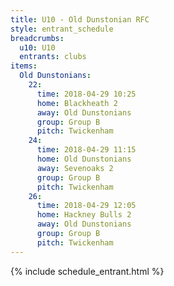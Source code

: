 ```yaml
---
title: U10 - Old Dunstonian RFC
style: entrant_schedule
breadcrumbs:
  u10: U10
  entrants: clubs
items:
  Old Dunstonians:
    22:
      time: 2018-04-29 10:25
      home: Blackheath 2
      away: Old Dunstonians
      group: Group B
      pitch: Twickenham
    24:
      time: 2018-04-29 11:15
      home: Old Dunstonians
      away: Sevenoaks 2
      group: Group B
      pitch: Twickenham
    26:
      time: 2018-04-29 12:05
      home: Hackney Bulls 2
      away: Old Dunstonians
      group: Group B
      pitch: Twickenham
---
```


{% include schedule_entrant.html %}
